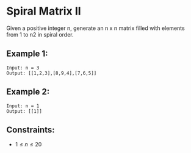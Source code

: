 # Spiral Matrix II

Given a positive integer n, generate an n x n matrix filled with elements  
from 1 to n2 in spiral order.

 

## Example 1:

    Input: n = 3
    Output: [[1,2,3],[8,9,4],[7,6,5]]

## Example 2:

    Input: n = 1
    Output: [[1]]

 

## Constraints:

* $1 \le n \le 20$

